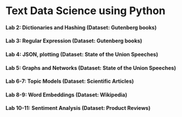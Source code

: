 # Text Data Science using Python

#### Lab 2: Dictionaries and Hashing (Dataset: Gutenberg books)
#### Lab 3: Regular Expression (Dataset: Gutenberg books)
#### Lab 4: JSON, plotting (Dataset: State of the Union Speeches)
#### Lab 5: Graphs and Networks (Dataset: State of the Union Speeches)
#### Lab 6-7: Topic Models (Dataset: Scientific Articles)
#### Lab 8-9: Word Embeddings (Dataset: Wikipedia)
#### Lab 10-11: Sentiment Analysis (Dataset: Product Reviews)
